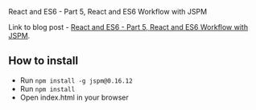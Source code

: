
React and ES6 - Part 5, React and ES6 Workflow with JSPM

Link to blog post - [React and ES6 - Part 5, React and ES6 Workflow with JSPM](http://egorsmirnov.me/2015/10/11/react-and-es6-part5.html).

## How to install

* Run `npm install -g jspm@0.16.12`
* Run `npm install`
* Open index.html in your browser
